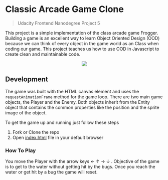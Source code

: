 # Classic Arcade Game Clone
> Udacity Frontend Nanodegree Project 5

This project is a simple implementation of the class arcade game Frogger. Building a game is an excellent way to learn Object Oriented Design (OOD) because we can think of every object in the game world as an Class when coding our game. This project teaches us how to use OOD in Javascript to create clean and maintainable code.

<p align="center">
 <img src="readme_imgs/screenshot.gif"/>
</p>


## Development
The game was built with the HTML canvas element and uses the `requestAnimationFrame` method for the game loop. There are two main game objects, the Player and the Enemy. Both objects inherit from the Entity object that contains the common properties like the position and the sprite image of the object.

To get the game up and running just follow these steps

1. Fork or Clone the repo
2. Open [index.html](index.html) file in your default browser

### How To Play
You move the Player with the arrow keys &larr; &uarr; &rarr; &darr; . Objective of the game is to get to the water without getting hit by the bugs. Once you reach the water or get hit by a bug the game will reset.
